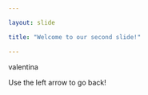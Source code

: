 ```yaml
---

layout: slide

title: "Welcome to our second slide!"

---
```


valentina

Use the left arrow to go back!
